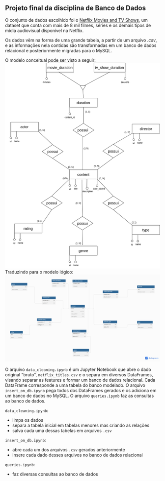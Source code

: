 ## Projeto final da disciplina de Banco de Dados

O conjunto de dados escolhido foi o [Netflix Movies and TV Shows](https://www.kaggle.com/datasets/shivamb/netflix-shows), um dataset que conta com mais de 8 mil filmes, séries e os demais tipos de mídia audiovisual disponível na Netflix.

Os dados vêm na forma de uma grande tabela, a partir de um arquivo *.csv*, e as informações nela contidas são transformadas em um banco de dados relacional e posteriormente migradas para o MySQL.

O modelo conceitual pode ser visto a seguir:
![alt text](img/modelo_conceitual.png)
 Traduzindo para o modelo lógico:
 ![alt text](img/modelo_logico.png)

O arquivo `data_cleaning.ipynb` é um Jupyter Notebook que abre o dado original "bruto", `netflix_titles.csv` e o separa em diversos DataFrames, visando separar as features e formar um banco de dados relacional. Cada DataFrame corresponde a uma tabela do banco modelado.
O arquivo `insert_on_db.ipynb` pega todos dos DataFrames gerados e os adiciona em um banco de dados no MySQL.
O arquivo `queries.ipynb` faz as consultas ao banco de dados.

`data_cleaning.ipynb`:
- limpa os dados
- separa a tabela inicial em tabelas menores mas criando as relações
- salva cada uma dessas tabelas em arquivos `.csv`

`insert_on_db.ipynb`:
- abre cada um dos arquivos `.csv` gerados anteriormente
- insere cada dado desses arquivos no banco de dados relacional

`queries.ipynb`:
- faz diversas consultas ao banco de dados